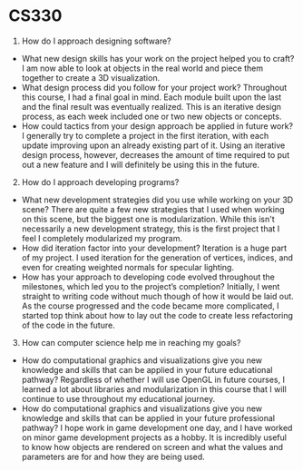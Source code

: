 # CS330

1. How do I approach designing software?
  * What new design skills has your work on the project helped you to craft?
      I am now able to look at objects in the real world and piece them together to create a 3D visualization.
  * What design process did you follow for your project work?
      Throughout this course, I had a final goal in mind. Each module built upon the last and the final result was eventually realized. This is an iterative design process, as each week included one or two new objects or concepts.
  * How could tactics from your design approach be applied in future work?
      I generally try to complete a project in the first iteration, with each update improving upon an already existing part of it. Using an iterative design process, however, decreases the amount of time required to put out a new feature and I will definitely be using this in the future. 

2. How do I approach developing programs?
  * What new development strategies did you use while working on your 3D scene?
      There are quite a few new strategies that I used when working on this scene, but the biggest one is modularization. While this isn't necessarily a new development strategy, this is the first project that I feel I completely modularized my program.
  * How did iteration factor into your development?
      Iteration is a huge part of my project. I used iteration for the generation of vertices, indices, and even for creating weighted normals for specular lighting.
  * How has your approach to developing code evolved throughout the milestones, which led you to the project’s completion?
      Initially, I went straight to writing code without much though of how it would be laid out. As the course progressed and the code became more complicated, I started top think about how to lay out the code to create less refactoring of the code in the future.

3. How can computer science help me in reaching my goals?
  * How do computational graphics and visualizations give you new knowledge and skills that can be applied in your future educational pathway?
      Regardless of whether I will use OpenGL in future courses, I learned a lot about libraries and modularization in this course that I will continue to use throughout my educational journey.
  * How do computational graphics and visualizations give you new knowledge and skills that can be applied in your future professional pathway?
      I hope work in game development one day, and I have worked on minor game development projects as a hobby. It is incredibly useful to know how objects are rendered on screen and what the values and parameters are for and how they are being used.

